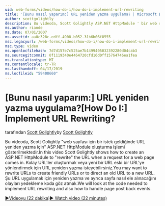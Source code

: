 ```yaml
---
uid: web-forms/videos/how-do-i/how-do-i-implement-url-rewriting
title: '[Bunu nasıl yaparım:] URL yeniden yazma uygulama? | Microsoft Docs'
author: scottgolightly
description: Bu videoda, Scott Golightly ASP.NET HttpModule ' bir web sayfası için bir istek geldiğinde URL yeniden yazma için ' oluşturma işlemi gösterilmektedir. Yeniden yazmak isteyebilirsiniz...
ms.author: riande
ms.date: 07/01/2007
ms.assetid: aa0c328c-edff-4908-b052-31b6b06f8555
msc.legacyurl: /web-forms/videos/how-do-i/how-do-i-implement-url-rewriting
msc.type: video
ms.openlocfilehash: 7d7d157e7c525ae7b1499405032392280d04cab3
ms.sourcegitcommit: 0f1119340e4464720cfd16d0ff15764746ea1fea
ms.translationtype: MT
ms.contentlocale: tr-TR
ms.lasthandoff: 04/17/2019
ms.locfileid: "59408660"
---
```

# <a name="how-do-i-implement-url-rewriting"></a><span data-ttu-id="06ad4-105">[Bunu nasıl yaparım:] URL yeniden yazma uygulama?</span><span class="sxs-lookup"><span data-stu-id="06ad4-105">[How Do I:] Implement URL Rewriting?</span></span>

<span data-ttu-id="06ad4-106">tarafından [Scott Golightly](https://github.com/scottgolightly)</span><span class="sxs-lookup"><span data-stu-id="06ad4-106">by [Scott Golightly](https://github.com/scottgolightly)</span></span>

<span data-ttu-id="06ad4-107">Bu videoda, Scott Golightly "web sayfası için bir istek geldiğinde URL yeniden yazma için" ASP.NET HttpModule oluşturma işlemi gösterilmektedir.</span><span class="sxs-lookup"><span data-stu-id="06ad4-107">In this video Scott Golightly shows how to create an ASP.NET HttpModule to "rewrite" the URL when a request for a web page comes in.</span></span> <span data-ttu-id="06ad4-108">Kolay URL'ler oluşturmak veya yeni bir URL eski bir URL'ye yönlendirmek için URL yeniden yazma isteyebilirsiniz.</span><span class="sxs-lookup"><span data-stu-id="06ad4-108">You may want to rewrite URLs to create friendly URLs or to direct an old URL to a new URL.</span></span> <span data-ttu-id="06ad4-109">Şu URL uygulamak için yeniden yazma ve ayrıca sayfa nasıl ele alınacağını olayları yedekleme koda göz atmak.</span><span class="sxs-lookup"><span data-stu-id="06ad4-109">We will look at the code needed to implement URL rewriting and also how to handle page post back events.</span></span>

[<span data-ttu-id="06ad4-110">&#9654;Videoyu (22 dakika)</span><span class="sxs-lookup"><span data-stu-id="06ad4-110">&#9654; Watch video (22 minutes)</span></span>](https://channel9.msdn.com/Blogs/ASP-NET-Site-Videos/how-do-i-implement-url-rewriting)
